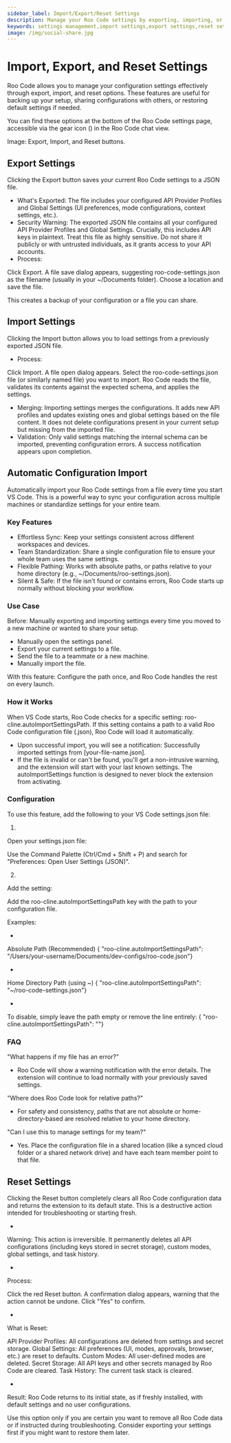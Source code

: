 ```yaml
---
sidebar_label: Import/Export/Reset Settings
description: Manage your Roo Code settings by exporting, importing, or resetting them to defaults.
keywords: settings management,import settings,export settings,reset settings,configuration backup,auto import
image: /img/social-share.jpg
---
```


# Import, Export, and Reset Settings


Roo Code allows you to manage your configuration settings effectively through export, import, and reset options. These features are useful for backing up your setup, sharing configurations with others, or restoring default settings if needed.


You can find these options at the bottom of the Roo Code settings page, accessible via the gear icon () in the Roo Code chat view.



Image: Export, Import, and Reset buttons.



## Export Settings​


Clicking the Export button saves your current Roo Code settings to a JSON file.


- What's Exported: The file includes your configured API Provider Profiles and Global Settings (UI preferences, mode configurations, context settings, etc.).
- Security Warning: The exported JSON file contains all your configured API Provider Profiles and Global Settings. Crucially, this includes API keys in plaintext. Treat this file as highly sensitive. Do not share it publicly or with untrusted individuals, as it grants access to your API accounts.
- Process:

Click Export.
A file save dialog appears, suggesting roo-code-settings.json as the filename (usually in your ~/Documents folder).
Choose a location and save the file.




This creates a backup of your configuration or a file you can share.



## Import Settings​


Clicking the Import button allows you to load settings from a previously exported JSON file.


- Process:

Click Import.
A file open dialog appears. Select the roo-code-settings.json file (or similarly named file) you want to import.
Roo Code reads the file, validates its contents against the expected schema, and applies the settings.


- Merging: Importing settings merges the configurations. It adds new API profiles and updates existing ones and global settings based on the file content. It does not delete configurations present in your current setup but missing from the imported file.
- Validation: Only valid settings matching the internal schema can be imported, preventing configuration errors. A success notification appears upon completion.



## Automatic Configuration Import​


Automatically import your Roo Code settings from a file every time you start VS Code. This is a powerful way to sync your configuration across multiple machines or standardize settings for your entire team.


### Key Features​


- Effortless Sync: Keep your settings consistent across different workspaces and devices.
- Team Standardization: Share a single configuration file to ensure your whole team uses the same settings.
- Flexible Pathing: Works with absolute paths, or paths relative to your home directory (e.g., ~/Documents/roo-settings.json).
- Silent & Safe: If the file isn't found or contains errors, Roo Code starts up normally without blocking your workflow.


### Use Case​


Before: Manually exporting and importing settings every time you moved to a new machine or wanted to share your setup.


- Manually open the settings panel.
- Export your current settings to a file.
- Send the file to a teammate or a new machine.
- Manually import the file.


With this feature: Configure the path once, and Roo Code handles the rest on every launch.


### How it Works​


When VS Code starts, Roo Code checks for a specific setting: roo-cline.autoImportSettingsPath. If this setting contains a path to a valid Roo Code configuration file (.json), Roo Code will load it automatically.


- Upon successful import, you will see a notification: Successfully imported settings from [your-file-name.json].
- If the file is invalid or can't be found, you'll get a non-intrusive warning, and the extension will start with your last known settings. The autoImportSettings function is designed to never block the extension from activating.


### Configuration​


To use this feature, add the following to your VS Code settings.json file:


1. 
Open your settings.json file:

Use the Command Palette (Ctrl/Cmd + Shift + P) and search for "Preferences: Open User Settings (JSON)".


2. 
Add the setting:

Add the roo-cline.autoImportSettingsPath key with the path to your configuration file.




Examples:


- 
Absolute Path (Recommended)
{  "roo-cline.autoImportSettingsPath": "/Users/your-username/Documents/dev-configs/roo-code.json"}

- 
Home Directory Path (using ~)
{  "roo-cline.autoImportSettingsPath": "~/roo-code-settings.json"}

- 
To disable, simply leave the path empty or remove the line entirely:
{  "roo-cline.autoImportSettingsPath": ""}



### FAQ​


"What happens if my file has an error?"


- Roo Code will show a warning notification with the error details. The extension will continue to load normally with your previously saved settings.


"Where does Roo Code look for relative paths?"


- For safety and consistency, paths that are not absolute or home-directory-based are resolved relative to your home directory.


"Can I use this to manage settings for my team?"


- Yes. Place the configuration file in a shared location (like a synced cloud folder or a shared network drive) and have each team member point to that file.



## Reset Settings​


Clicking the Reset button completely clears all Roo Code configuration data and returns the extension to its default state. This is a destructive action intended for troubleshooting or starting fresh.


- 
Warning: This action is irreversible. It permanently deletes all API configurations (including keys stored in secret storage), custom modes, global settings, and task history.

- 
Process:

Click the red Reset button.
A confirmation dialog appears, warning that the action cannot be undone.
Click "Yes" to confirm.


- 
What is Reset:

API Provider Profiles: All configurations are deleted from settings and secret storage.
Global Settings: All preferences (UI, modes, approvals, browser, etc.) are reset to defaults.
Custom Modes: All user-defined modes are deleted.
Secret Storage: All API keys and other secrets managed by Roo Code are cleared.
Task History: The current task stack is cleared.


- 
Result: Roo Code returns to its initial state, as if freshly installed, with default settings and no user configurations.



Use this option only if you are certain you want to remove all Roo Code data or if instructed during troubleshooting. Consider exporting your settings first if you might want to restore them later.